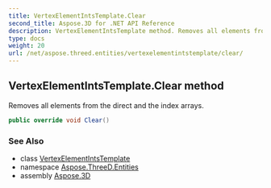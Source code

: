 ```yaml
---
title: VertexElementIntsTemplate.Clear
second_title: Aspose.3D for .NET API Reference
description: VertexElementIntsTemplate method. Removes all elements from the direct and the index arrays
type: docs
weight: 20
url: /net/aspose.threed.entities/vertexelementintstemplate/clear/
---
```

## VertexElementIntsTemplate.Clear method

Removes all elements from the direct and the index arrays.

```csharp
public override void Clear()
```

### See Also

* class [VertexElementIntsTemplate](../)
* namespace [Aspose.ThreeD.Entities](../../../aspose.threed.entities/)
* assembly [Aspose.3D](../../../)



